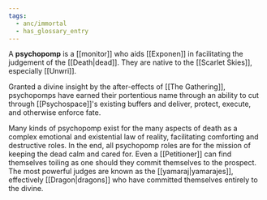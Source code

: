 ```yaml
---
tags:
  - anc/immortal
  - has_glossary_entry
---
```


A **psychopomp** is a [[monitor]] who aids [[Exponen]] in facilitating the judgement of the [[Death|dead]]. They are native to the [[Scarlet Skies]], especially [[Unwri]].

Granted a divine insight by the after-effects of [[The Gathering]], psychopomps have earned their portentious name through an ability to cut through [[Psychospace]]'s existing buffers and deliver, protect, execute, and otherwise enforce fate. 

Many kinds of psychopomp exist for the many aspects of death as a complex emotional and existential law of reality, facilitating comforting and destructive roles. In the end, all psychopomp roles are for the mission of keeping the dead calm and cared for. Even a [[Petitioner]] can find themselves toiling as one should they commit themselves to the prospect. The most powerful judges are known as the [[yamaraj|yamarajes]], effectively [[Dragon|dragons]] who have committed themselves entirely to the divine.